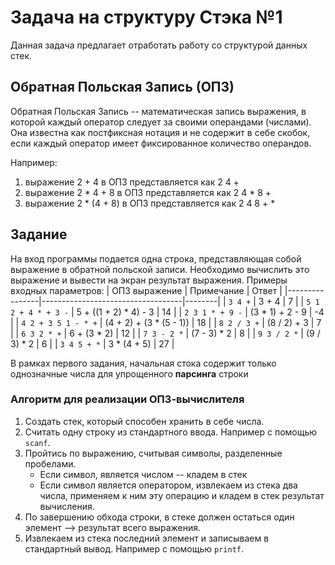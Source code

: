 # Задача на структуру Стэка №1
Данная задача предлагает отработать работу со структурой данных стек.
## Обратная Польская Запись (ОПЗ)
Обратная Польская Запись -- математическая запись выражения, в которой каждый оператор следует за своими операндами (числами).
Она известна как постфиксная нотация и не содержит в себе скобок, если каждый оператор имеет фиксированное количество операндов.

Например:
1) выражение 2 + 4 в ОПЗ представляется как 2 4 +
2) выражение 2 * 4 + 8 в ОПЗ представляется как 2 4 * 8 +
3) выражение 2 * (4 + 8) в ОПЗ представляется как 2 4 8 + *

## Задание
На вход программы подается одна строка, представляющая собой выражение в обратной польской записи.
Необходимо вычислить это выражение и вывести на экран результат выражения.
Примеры входных параметров:
| ОПЗ выражение | Примечание                       | Ответ |
|----------------|-----------------------------------|--------|
| `3 4 +`        | 3 + 4                             | 7      |
| `5 1 2 + 4 * + 3 -` | 5 + ((1 + 2) * 4) - 3       | 14     |
| `2 3 1 * + 9 -` | (3 * 1) + 2 - 9                  | -4     |
| `4 2 + 3 5 1 - * +` | (4 + 2) + (3 * (5 - 1))     | 18     |
| `8 2 / 3 +`    | (8 / 2) + 3                       | 7      |
| `6 3 2 * +`    | 6 + (3 * 2)                       | 12     |
| `7 3 - 2 *`    | (7 - 3) * 2                       | 8      |
| `9 3 / 2 *`    | (9 / 3) * 2                       | 6      |
| `3 4 5 + *`    | 3 * (4 + 5)                       | 27     |

В рамках первого задания, начальная стока содержит только однозначные числа для упрощенного **парсинга** строки
### Алгоритм для реализации ОПЗ-вычислителя
1) Создать стек, который способен хранить в себе числа.
2) Считать одну строку из стандартного ввода. Например с помощью `scanf`.
3) Пройтись по выражению, считывая символы, разделенные пробелами.
   * Если символ, является числом -- кладем в стек
   * Если символ является оператором, извлекаем из стека два числа, применяем к ним эту операцию и кладем в стек результат вычисления.
4) По завершению обхода строки, в стеке должен остаться один элемент --> результат всего выражения.
5) Извлекаем из стека последний элемент и записываем в стандартный вывод. Например с помощью `printf`.
